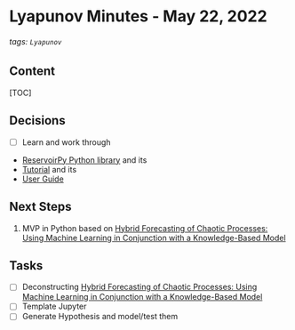 # Lyapunov Minutes - May 22, 2022

###### tags: `Lyapunov`

## Content
[TOC]

## Decisions
- [ ] Learn and work through 
* [ReservoirPy Python library](https://github.com/reservoirpy/reservoirpy) and its 
* [Tutorial](https://github.com/reservoirpy/reservoirpy/tree/master/tutorials) and its
* [User Guide](https://reservoirpy.readthedocs.io/en/latest/user_guide/index.html#user-guide)

## Next Steps
1. MVP in Python based on [Hybrid Forecasting of Chaotic Processes: Using Machine Learning in Conjunction with a Knowledge-Based Model](https://arxiv.org/pdf/1803.04779.pdf)


## Tasks
- [ ] Deconstructing [Hybrid Forecasting of Chaotic Processes: Using Machine Learning in Conjunction with a Knowledge-Based Model](https://arxiv.org/pdf/1803.04779.pdf)
- [ ] Template Jupyter
- [ ] Generate Hypothesis and model/test them
